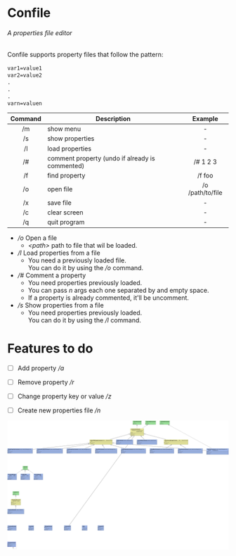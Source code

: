 # Confile
###### A properties file editor

Confile supports property files that follow the pattern:
```
var1=value1
var2=value2
.
.
.
varn=valuen
``` 

| Command | Description                                     |      Example     |
|:-------:|-------------------------------------------------|:----------------:|
|    /m   | show menu                                       |         -        |
|    /s   | show properties                                 |         -        |
|    /l   | load properties                                 |         -        |
|    /#   | comment property (undo if already is commented) |     /# 1 2 3     |
|    /f   | find property                                   |      /f foo      |
|    /o   | open file                                       | /o /path/to/file |
|    /x   | save file                                       |         -        |
|    /c   | clear screen                                    |         -        |
|    /q   | quit program                                    |         -        |

* _/o_ Open a file
    * _\<path\>_ path to file that wil be loaded.
* _/l_ Load properties from a file
    * You need a previously loaded file. <br/>
    You can do it by using the _/o_ command.
* _/#_ Comment a property
    * You need properties previously loaded.
    * You can pass _n_ args each one separated by and empty space.
    * If a property is already commented, it'll be uncomment.
* _/s_ Show properties from a file
    * You need properties previously loaded. <br/>
    You can do it by using the _/l_ command.
    
# Features to do
- [ ] Add property _/a_ <br/>
- [ ] Remove property _/r_ <br/>
- [ ] Change property key or value _/z_ <br/>
- [ ] Create new properties file _/n_ <br/>


![GitHub Logo](/uml.jpeg)